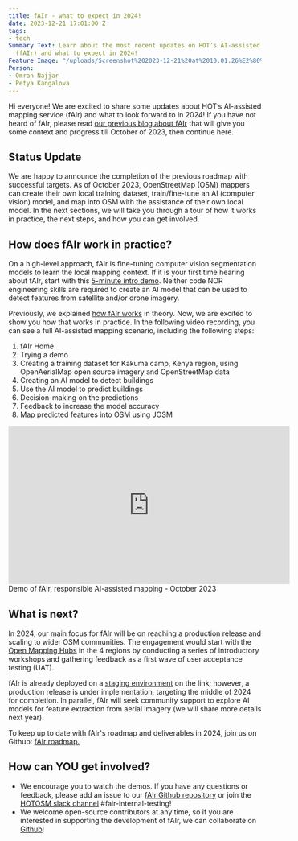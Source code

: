 ```yaml
---
title: fAIr - what to expect in 2024!
date: 2023-12-21 17:01:00 Z
tags:
- tech
Summary Text: Learn about the most recent updates on HOT’s AI-assisted mapping service
  (fAIr) and what to expect in 2024!
Feature Image: "/uploads/Screenshot%202023-12-21%20at%2010.01.26%E2%80%AFAM-b628cd.png"
Person:
- Omran Najjar
- Petya Kangalova
---
```


Hi everyone! We are excited to share some updates about HOT’s AI-assisted mapping service (fAIr) and what to look forward to in 2024! If you have not heard of fAIr, please read [our previous blog about fAIr](https://www.hotosm.org/tech-blog/hot-tech-talks-fair/) that will give you some context and progress till October of 2023, then continue here. 

## Status Update

We are happy to announce the completion of the previous roadmap with successful targets. As of October 2023, OpenStreetMap (OSM) mappers can create their own local training dataset, train/fine-tune an AI (computer vision) model, and map into OSM with the assistance of their own local model. In the next sections, we will take you through a tour of how it works in practice, the next steps, and how you can get involved.

## How does fAIr work in practice?

On a high-level approach, fAIr is fine-tuning computer vision segmentation models to learn the local mapping context. If it is your first time hearing about fAIr, start with this [5-minute intro demo](https://www.youtube.com/watch?v=6Bbgo_XwXxM). Neither code NOR engineering skills are required to create an AI model that can be used to detect features from satellite and/or drone imagery.

Previously, we explained [how fAIr works](https://www.hotosm.org/tech-blog/hot-tech-talks-fair/#how-does-fair-work) in theory. Now, we are excited to show you how that works in practice. In the following video recording, you can see a full AI-assisted mapping scenario, including the following steps:
1. fAIr Home
2. Trying a demo
3. Creating a training dataset for Kakuma camp, Kenya region, using OpenAerialMap open source imagery and OpenStreetMap data
4. Creating an AI model to detect buildings
5. Use the AI model to predict buildings
6. Decision-making on the predictions
7. Feedback to increase the model accuracy
8. Map predicted features into OSM using JOSM

<iframe width="560" height="315" src="https://www.youtube.com/embed/N2_9Bvm05_0?si=VkpLoVNAVZLnPPs_" title="YouTube video player" frameborder="0" allow="accelerometer; autoplay; clipboard-write; encrypted-media; gyroscope; picture-in-picture; web-share" allowfullscreen></iframe>
Demo of fAIr, responsible AI-assisted mapping - October 2023


## What is next?

In 2024, our main focus for fAIr will be on reaching a production release and scaling to wider OSM communities. The engagement would start with the [Open Mapping Hubs](https://www.hotosm.org/hubs/) in the 4 regions by conducting a series of introductory workshops and gathering feedback as a first wave of user acceptance testing (UAT).

fAIr is already deployed on a [staging environment](https://fair-dev.hotosm.org/) on the link; however, a production release is under implementation, targeting the middle of 2024 for completion. In parallel, fAIr will seek community support to explore AI models for feature extraction from aerial imagery (we will share more details next year).

To keep up to date with fAIr's roadmap and deliverables in 2024, join us on Github: [fAIr roadmap.](https://github.com/orgs/hotosm/projects/30/views/1)

## How can YOU get involved?

* We encourage you to watch the demos. If you have any questions or feedback, please add an issue to our [fAIr Github repository](https://github.com/hotosm/fAIr) or join the [HOTOSM slack channel](https://slack.hotosm.org/) #fair-internal-testing! 
* We welcome open-source contributors at any time, so if you are interested in supporting the development of fAIr, we can collaborate on [Github](https://github.com/hotosm/fAIr)!